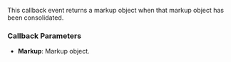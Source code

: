 This callback event returns a markup object when that markup object has been consolidated.

### Callback Parameters
- **Markup**: Markup object.